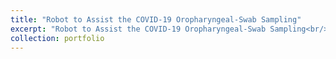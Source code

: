```yaml
---
title: "Robot to Assist the COVID-19 Oropharyngeal-Swab Sampling"
excerpt: "Robot to Assist the COVID-19 Oropharyngeal-Swab Sampling<br/><img height="300px" src='/images/baibot.jpg'>"
collection: portfolio
---
```

